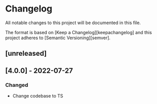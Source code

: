 # Changelog

All notable changes to this project will be documented in this file.

The format is based on [Keep a Changelog][keepachangelog]
and this project adheres to [Semantic Versioning][semver].

## [unreleased]

## [4.0.0] - 2022-07-27

### Changed

- Change codebase to TS
